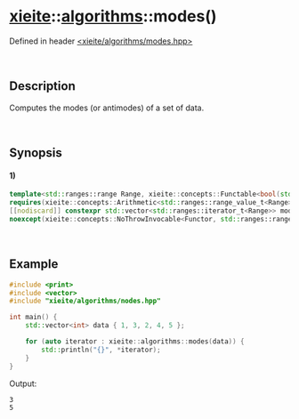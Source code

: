 # [xieite](../../xieite.md)\:\:[algorithms](../../algorithms.md)\:\:modes\(\)
Defined in header [<xieite/algorithms/modes.hpp>](../../../include/xieite/algorithms/modes.hpp)

&nbsp;

## Description
Computes the modes (or antimodes) of a set of data.

&nbsp;

## Synopsis
#### 1)
```cpp
template<std::ranges::range Range, xieite::concepts::Functable<bool(std::ranges::range_const_reference_t<Range>, std::ranges::range_const_reference_t<Range>)> Functor = std::ranges::greater>
requires(xieite::concepts::Arithmetic<std::ranges::range_value_t<Range>> && xieite::concepts::ConstantInvocable<Functor, std::ranges::range_const_reference_t<Range>, std::ranges::range_const_reference_t<Range>>)
[[nodiscard]] constexpr std::vector<std::ranges::iterator_t<Range>> modes(Range& range, Functor&& comparator = Functor())
noexcept(xieite::concepts::NoThrowInvocable<Functor, std::ranges::range_const_reference_t<Range>, std::ranges::range_const_reference_t<Range>>);
```

&nbsp;

## Example
```cpp
#include <print>
#include <vector>
#include "xieite/algorithms/nodes.hpp"

int main() {
    std::vector<int> data { 1, 3, 2, 4, 5 };

    for (auto iterator : xieite::algorithms::modes(data)) {
        std::println("{}", *iterator);
    }
}
```
Output:
```
3
5
```
